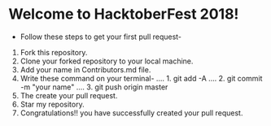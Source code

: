# Welcome to HacktoberFest 2018!

* Follow these steps to get your first pull request-

1. Fork this repository.
2. Clone your forked repository to your local machine.
3. Add your name in Contributors.md file.
4. Write these command on your terminal-
.... 1. git add -A
.... 2. git commit -m "your name"
.... 3. git push origin master
5. The create your pull request.
6. Star my repository.
7. Congratulations!! you have successfully created your pull request.